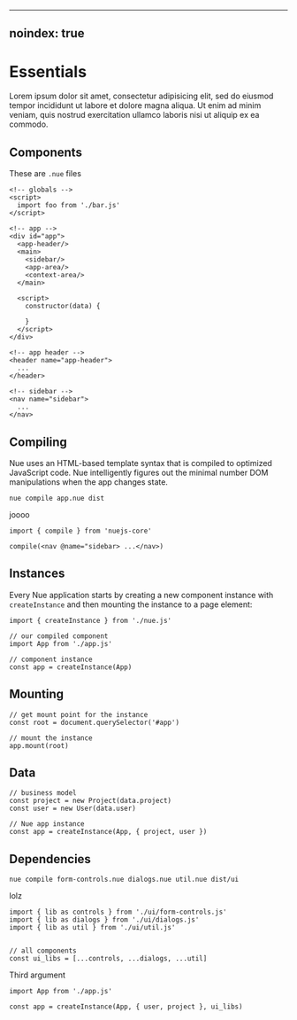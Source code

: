 
---
noindex: true
---

# Essentials
Lorem ipsum dolor sit amet, consectetur adipisicing elit, sed do eiusmod tempor incididunt ut labore et dolore magna aliqua. Ut enim ad minim veniam, quis nostrud exercitation ullamco laboris nisi ut aliquip ex ea commodo.

## Components
These are `.nue` files

```
<!-- globals -->
<script>
  import foo from './bar.js'
</script>

<!-- app -->
<div id="app">
  <app-header/>
  <main>
    <sidebar/>
    <app-area/>
    <context-area/>
  </main>

  <script>
    constructor(data) {

    }
  </script>
</div>

<!-- app header -->
<header name="app-header">
  ...
</header>

<!-- sidebar -->
<nav name="sidebar">
  ...
</nav>
```


## Compiling
Nue uses an HTML-based template syntax that is compiled to optimized JavaScript code. Nue intelligently figures out the minimal number DOM manipulations when the app changes state.


```
nue compile app.nue dist
```

joooo

```
import { compile } from 'nuejs-core'

compile(<nav @name="sidebar> ...</nav>)
```




## Instances

Every Nue application starts by creating a new component instance with `createInstance` and then mounting the instance to a page element:

```
import { createInstance } from './nue.js'

// our compiled component
import App from './app.js'

// component instance
const app = createInstance(App)
```


## Mounting

```
// get mount point for the instance
const root = document.querySelector('#app')

// mount the instance
app.mount(root)
```

## Data

```
// business model
const project = new Project(data.project)
const user = new User(data.user)

// Nue app instance
const app = createInstance(App, { project, user })
```


## Dependencies

```
nue compile form-controls.nue dialogs.nue util.nue dist/ui
```

lolz

```
import { lib as controls } from './ui/form-controls.js'
import { lib as dialogs } from './ui/dialogs.js'
import { lib as util } from './ui/util.js'


// all components
const ui_libs = [...controls, ...dialogs, ...util]
```

Third argument

```
import App from './app.js'

const app = createInstance(App, { user, project }, ui_libs)
```


